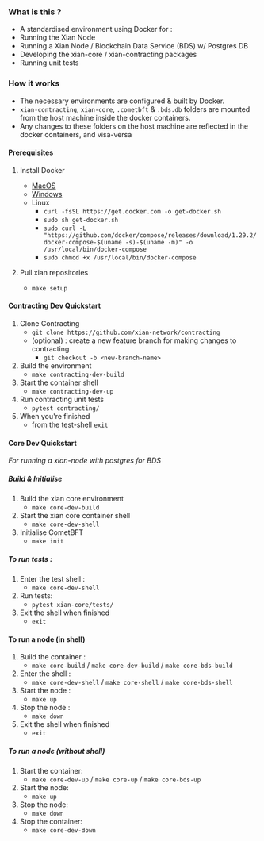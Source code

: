 ### What is this ?
- A standardised environment using Docker for :
- Running the Xian Node
- Running a Xian Node / Blockchain Data Service (BDS) w/ Postgres DB
- Developing the xian-core / xian-contracting packages
- Running unit tests

### How it works
- The necessary environments are configured & built by Docker.
- `xian-contracting`, `xian-core`, `.cometbft` & `.bds.db` folders are mounted from the host machine inside the docker containers.
- Any changes to these folders on the host machine are reflected in the docker containers, and visa-versa

#### Prerequisites
1. Install Docker
    - [MacOS](https://docs.docker.com/desktop/install/mac-install/)
    - [Windows](https://docs.docker.com/desktop/install/windows-install/)
    - Linux
        - `curl -fsSL https://get.docker.com -o get-docker.sh`
        - `sudo sh get-docker.sh`
        - `sudo curl -L "https://github.com/docker/compose/releases/download/1.29.2/docker-compose-$(uname -s)-$(uname -m)" -o /usr/local/bin/docker-compose`
        - `sudo chmod +x /usr/local/bin/docker-compose`

2. Pull xian repositories
    - `make setup`

#### Contracting Dev Quickstart 
1. Clone Contracting
    - `git clone https://github.com/xian-network/contracting`
    - (optional) : create a new feature branch for making changes to contracting
        - `git checkout -b <new-branch-name>`
2. Build the environment
    - `make contracting-dev-build`
3. Start the container shell
    - `make contracting-dev-up`
4. Run contracting unit tests
    - `pytest contracting/`
5. When you're finished
    - from the test-shell `exit`

#### Core Dev Quickstart

*For running a xian-node with postgres for BDS*

##### Build & Initialise
1. Build the xian core environment
    - `make core-dev-build`
2. Start the xian core container shell
    - `make core-dev-shell`
3. Initialise CometBFT
    - `make init`

##### To run tests :
1. Enter the test shell :
    - `make core-dev-shell`
2. Run tests:
    - `pytest xian-core/tests/`
3. Exit the shell when finished
    - `exit`

#### To run a node (in shell)
1. Build the container :
    - `make core-build` / `make core-dev-build` / `make core-bds-build`
1. Enter the shell :
    - `make core-dev-shell` / `make core-shell` / `make core-bds-shell`
2. Start the node :
    - `make up`
3. Stop the node :
    - `make down`
4. Exit the shell when finished
    - `exit`

##### To run a node (without shell)
1. Start the container:
    - `make core-dev-up` / `make core-up` / `make core-bds-up`
2. Start the node:
    - `make up`
3. Stop the node:
    - `make down`
4. Stop the container:
    - `make core-dev-down`

